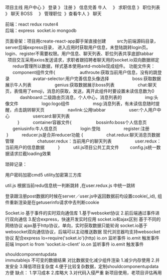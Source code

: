项目主线
用户中心 》 登录     》 注册     》 信息完善
牛人     》 求职信息 》 职位列表  》 聊天
BOSS     》 管理职位  》查看牛人  》 聊天

前端：react    redux      router4   
后端：express  socket.io  mongodb

页面骨架：项目用create-react-app脚手架直接创建
         src为前端源码目录，server后端express目录，
         进入应用时获取用户信息，未登陆跳转login页。
         login、register不需要权限。用户信息、聊天列表、职位列表共享底部tabbar
         项目交互采用axios发送请求，求职者跟招聘者聊天用的socket.io双向数据绑定
         redux管理所以数据，样式基本使用antd-mobile现成组件。
功能文件夹：
           component组件文件{
                    authroute:获取当前用户信息，没有的跳登录
                    avatar-selector:用户完善信息头像选择
                    boss:获取数据展示牛人列表
                    genius:获取数据展示boss列表
                    chat:聊天页，表情用了emoji，消息的获取，发送，离开此组件时要设置未读信息数为0
                    dashboard:二级路由页消息，个人中心，消息列表的
                    img:头像文件
                    logo:logo组件
                    msg:消息列表，有未读信息随时提醒，点击跳转聊天页
                    navlink:公用tabbar
                    user:个人用户中心
                    usercard:聊天列表     
           }
           container容器文件{
                    bossinfo:boss个人信息页
                    geniusinfo:牛人信息页
                    login:登陆
                    register:注册
          }
           reducer.js是合并reducer功能 {
                    chat.redux:聊天消息页数据管理
                    chatuser.redux：当前用户的聊天列表
                    user.redux：当前用户的信息数据
           }
           util.js项目公共工具文件
           config.js统一数据请求拦截loading效果
         




琐碎记录：

用户密码加密cmd5  utility加密第三方库

util.js 根据当前redu信息统一判断跳转 ,在user.redux.js 中统一跳转

登录跟注册post数据的时候在server／user.js中返回数据前均设置cookie(_id),
组件重新渲染是在getuserinfo请求中去判断cookie

Socket.io 基于事件的实时双向通信库
    1.基于websoket协议
    2.前后端通过事件进行双向通信
    3.配合express，快速开发实时应用
socket.io和ajax区别
基于不同的网络协议
    ajax基于http协议，单向，实时获取数据只能轮询
    socket.io基于websocket双向通信协议，后端可以主动推送数据
    现代浏览器均支持websocket协议
配合express
    Io=require('soket.io')(http)
    io.on 监听事件
    io.emit 触发事件 
前端
    Import io from 'socket.io-client'
    io.on 监听事件
    io.emit 触发事件     

<!-- 代码优化 -->
shouldcomponentupdata   
immutablejs 不可变的数据结果 对比数据变化减少组件渲染
    1.减少内存使用
    2.并发安全
    3.降低项目复杂度
    4.便于比较复杂数据，定制shouldcomponentupdata方便
    缺点：
    1.学习成本
    2.库略大
    3.对代码入侵严重
      新项目使用，老项目评估再用
<!-- 1.eslint代码校验工具 -->
<!-- 2.react16特有的错误处理机制 -->

<!-- redux reselector缓存优化 -->
